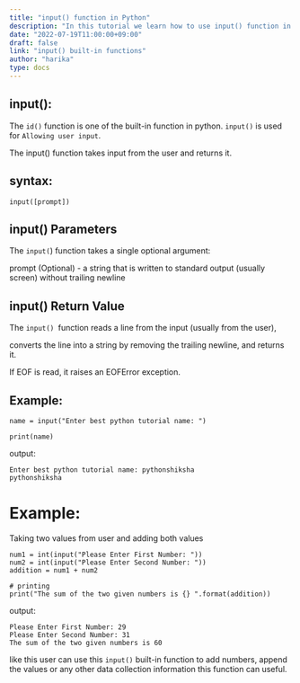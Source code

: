```yaml
---
title: "input() function in Python"
description: "In this tutorial we learn how to use input() function in Python"
date: "2022-07-19T11:00:00+09:00"
draft: false
link: "input() built-in functions"
author: "harika"
type: docs
---
```


## input():
The `id()` function is one of the built-in function in python.
`input()` is used for `Allowing user input`.

The input() function takes input from the user and returns it.

## syntax:
```
input([prompt])
```
## input() Parameters

The `input(`) function takes a single optional argument:

prompt (Optional) - a string that is written to standard output (usually screen) without trailing newline

## input() Return Value

The `input() `function reads a line from the input (usually from the user), 

converts the line into a string by removing the trailing newline, and returns it.

If EOF is read, it raises an EOFError exception.


## Example:
```
name = input("Enter best python tutorial name: ")

print(name)
```
output:
```
Enter best python tutorial name: pythonshiksha
pythonshiksha
```

# Example:

Taking two values from user and adding both values

```
num1 = int(input("Please Enter First Number: "))
num2 = int(input("Please Enter Second Number: "))
addition = num1 + num2
  
# printing
print("The sum of the two given numbers is {} ".format(addition))
```
output:
```
Please Enter First Number: 29
Please Enter Second Number: 31
The sum of the two given numbers is 60
```
like this user can use this `input()` built-in function to add numbers, append the values or any other data collection information this function can useful.